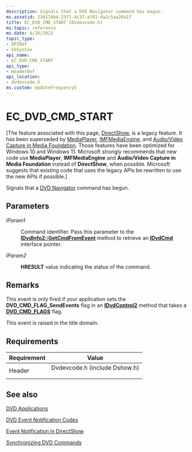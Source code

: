 ```yaml
---
description: Signals that a DVD Navigator command has begun.
ms.assetid: 230116b4-23f1-4c37-a781-da2c5aa20a1f
title: EC_DVD_CMD_START (Dvdevcode.h)
ms.topic: reference
ms.date: 4/26/2023
topic_type: 
- APIRef
- kbSyntax
api_name: 
- EC_DVD_CMD_START
api_type: 
- HeaderDef
api_location: 
- dvdevcode.h
ms.custom: UpdateFrequency5
---
```


# EC\_DVD\_CMD\_START

\[The feature associated with this page, [DirectShow](/windows/win32/directshow/directshow), is a legacy feature. It has been superseded by [MediaPlayer](/uwp/api/Windows.Media.Playback.MediaPlayer), [IMFMediaEngine](/windows/win32/api/mfmediaengine/nn-mfmediaengine-imfmediaengine), and [Audio/Video Capture in Media Foundation](windows/win32/medfound/audio-video-capture-in-media-foundation). Those features have been optimized for Windows 10 and Windows 11. Microsoft strongly recommends that new code use **MediaPlayer**, **IMFMediaEngine** and **Audio/Video Capture in Media Foundation** instead of **DirectShow**, when possible. Microsoft suggests that existing code that uses the legacy APIs be rewritten to use the new APIs if possible.\]

Signals that a [DVD Navigator](dvd-navigator-filter.md) command has begun.

## Parameters

<dl> <dt>

<span id="lParam1"></span><span id="lparam1"></span><span id="LPARAM1"></span>*lParam1*
</dt> <dd>

Command identifier. Pass this parameter to the [**IDvdInfo2::GetCmdFromEvent**](/windows/desktop/api/Strmif/nf-strmif-idvdinfo2-getcmdfromevent) method to retrieve an [**IDvdCmd**](/windows/desktop/api/Strmif/nn-strmif-idvdcmd) interface pointer.

</dd> <dt>

<span id="lParam2"></span><span id="lparam2"></span><span id="LPARAM2"></span>*lParam2*
</dt> <dd>

**HRESULT** value indicating the status of the command.

</dd> </dl>

## Remarks

This event is only fired if your application sets the **DVD\_CMD\_FLAG\_SendEvents** flag in an [**IDvdControl2**](/windows/desktop/api/Strmif/nn-strmif-idvdcontrol2) method that takes a [**DVD\_CMD\_FLAGS**](/windows/win32/api/strmif/ne-strmif-dvd_cmd_flags) flag.

This event is raised in the title domain.

## Requirements



| Requirement | Value |
|-------------------|----------------------------------------------------------------------------------------------------------|
| Header<br/> | <dl> <dt>Dvdevcode.h (include Dshow.h)</dt> </dl> |



## See also

<dl> <dt>

[DVD Applications](dvd-applications.md)
</dt> <dt>

[DVD Event Notification Codes](dvd-notification-codes.md)
</dt> <dt>

[Event Notification in DirectShow](event-notification-in-directshow.md)
</dt> <dt>

[Synchronizing DVD Commands](synchronizing-dvd-commands.md)
</dt> </dl>

 

 




